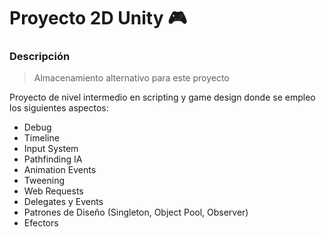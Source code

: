 # Proyecto 2D Unity 🎮
### Descripción
> Almacenamiento alternativo para este proyecto


Proyecto de nivel intermedio en scripting y game design donde se empleo los siguientes aspectos:
- Debug
- Timeline
- Input System
- Pathfinding IA
- Animation Events
- Tweening
- Web Requests
- Delegates y Events
- Patrones de Diseño (Singleton, Object Pool, Observer)
- Efectors